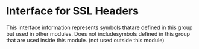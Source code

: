 
# Interface for SSL Headers
This interface information represents symbols thatare defined in this group but used in other modules.  Does not includesymbols defined in this group that are used inside this module.
(not used outside this module)

